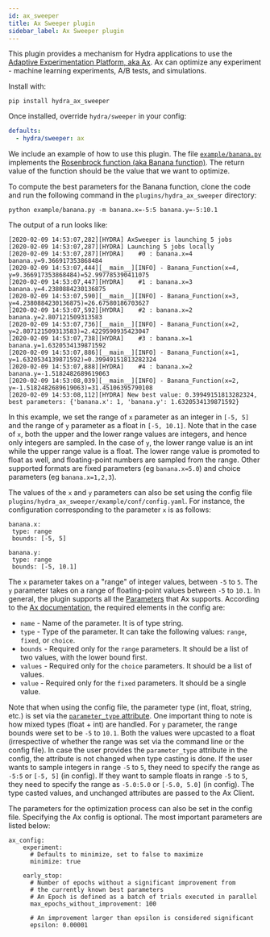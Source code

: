```yaml
---
id: ax_sweeper
title: Ax Sweeper plugin
sidebar_label: Ax Sweeper plugin
---
```

This plugin provides a mechanism for Hydra applications to use the [Adaptive Experimentation Platform, aka Ax](https://ax.dev/). Ax can optimize any experiment - machine learning experiments, A/B tests, and simulations. 

Install with:

```
pip install hydra_ax_sweeper
```

Once installed, override `hydra/sweeper` in your config:

```yaml
defaults:
  - hydra/sweeper: ax
```

We include an example of how to use this plugin. The file [`example/banana.py`](plugins/hydra_ax/example/banana.py) implements the [Rosenbrock function (aka Banana function)](https://en.wikipedia.org/wiki/Rosenbrock_function). The return value of the function should be the value that we want to optimize.

To compute the best parameters for the Banana function, clone the code and run the following command in the `plugins/hydra_ax_sweeper` directory:

```
python example/banana.py -m banana.x=-5:5 banana.y=-5:10.1
```

The output of a run looks like:

```
[2020-02-09 14:53:07,282][HYDRA] AxSweeper is launching 5 jobs
[2020-02-09 14:53:07,287][HYDRA] Launching 5 jobs locally
[2020-02-09 14:53:07,287][HYDRA]    #0 : banana.x=4 banana.y=9.366917353868484
[2020-02-09 14:53:07,444][__main__][INFO] - Banana_Function(x=4, y=9.366917353868484)=52.997785390411075
[2020-02-09 14:53:07,447][HYDRA]    #1 : banana.x=3 banana.y=4.2380884230136875
[2020-02-09 14:53:07,590][__main__][INFO] - Banana_Function(x=3, y=4.2380884230136875)=26.67580186703627
[2020-02-09 14:53:07,592][HYDRA]    #2 : banana.x=2 banana.y=2.807121509313583
[2020-02-09 14:53:07,736][__main__][INFO] - Banana_Function(x=2, y=2.807121509313583)=2.4229590935423047
[2020-02-09 14:53:07,738][HYDRA]    #3 : banana.x=1 banana.y=1.6320534139871592
[2020-02-09 14:53:07,886][__main__][INFO] - Banana_Function(x=1, y=1.6320534139871592)=0.39949151813282324
[2020-02-09 14:53:07,888][HYDRA]    #4 : banana.x=2 banana.y=-1.5182482689619063
[2020-02-09 14:53:08,039][__main__][INFO] - Banana_Function(x=2, y=-1.5182482689619063)=31.45106395790108
[2020-02-09 14:53:08,112][HYDRA] New best value: 0.39949151813282324, best parameters: {'banana.x': 1, 'banana.y': 1.6320534139871592}
```

In this example, we set the range of `x` parameter as an integer in `[-5, 5]` and the range of `y` parameter as a float in `[-5, 10.1]`. Note that in the case of `x`, both the upper and the lower range values are integers, and hence only integers are sampled. In the case of `y`, the lower range value is an int while the upper range value is a float. The lower range value is promoted to float as well, and floating-point numbers are sampled from the range. Other supported formats are fixed parameters (eg `banana.x=5.0`) and choice parameters (eg `banana.x=1,2,3`). 

The values of the `x` and `y` parameters can also be set using the config file `plugins/hydra_ax_sweeper/example/conf/config.yaml`. For instance, the configuration corresponding to the parameter `x` is as follows:

```
banana.x:
 type: range
 bounds: [-5, 5]

banana.y:
 type: range
 bounds: [-5, 10.1]
```

The `x` parameter takes on a "range" of integer values, between `-5` to `5`. The `y` parameter takes on a range of floating-point values between `-5` to `10.1`. In general, the plugin supports all the [Parameters](https://ax.dev/api/core.html?highlight=range#module-ax.core.parameter) that Ax supports. According to the [Ax documentation](https://ax.dev/api/service.html#ax.service.ax_client.AxClient.create_experiment), the required elements in the config are:

* `name` - Name of the parameter. It is of type string.
* `type` - Type of the parameter. It can take the following values: `range`, `fixed`, or `choice`.
* `bounds` - Required only for the `range` parameters. It should be a list of two values, with the lower bound first.
* `values` - Required only for the `choice` parameters. It should be a list of values.
* `value` - Required only for the `fixed` parameters. It should be a single value. 

Note that when using the config file, the parameter type (int, float, string, etc.) is set via the [`parameter_type` attribute](https://ax.dev/api/core.html?highlight=range#module-ax.core.parameter). One important thing to note is how mixed types (float + int) are handled. For `y` parameter, the range bounds were set to be `-5` to `10.1`. Both the values were upcasted to a float (irrespective of whether the range was set via the command line or the config file). In case the user provides the `parameter_type` attribute in the config, the attribute is not changed when type casting is done. If the user wants to sample integers in range `-5` to `5`, they need to specify the range as `-5:5` or `[-5, 5]` (in config). If they want to sample floats in range `-5` to `5`, they need to specify the range as `-5.0:5.0` or `[-5.0, 5.0]` (in config). The type casted values, and unchanged attributes are passed to the Ax Client. 

The parameters for the optimization process can also be set in the config file. Specifying the Ax config is optional. The most important parameters are listed below:

```
ax_config:
    experiment:
      # Defaults to minimize, set to false to maximize
      minimize: true

    early_stop:
      # Number of epochs without a significant improvement from
      # the currently known best parameters
      # An Epoch is defined as a batch of trials executed in parallel
      max_epochs_without_improvement: 100

      # An improvement larger than epsilon is considered significant
      epsilon: 0.00001
```